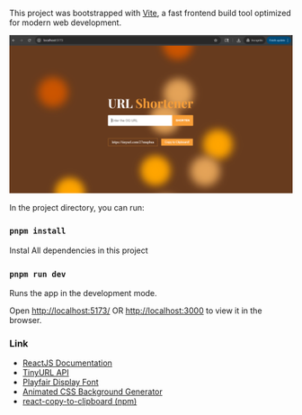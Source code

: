 This project was bootstrapped with [Vite](https://vitejs.dev/), a fast frontend build tool optimized for modern web development.

![Project Preview](./src/url_shortener.png)

In the project directory, you can run:

### `pnpm install`

Instal All dependencies in this project

### `pnpm run dev`

Runs the app in the development mode.<br />

Open [http://localhost:5173/](http://localhost:5173/) OR [http://localhost:3000](http://localhost:3000) to view it in the browser.

### Link

- [ReactJS Documentation](https://reactjs.org/docs/create-a-new-react-app.html)
- [TinyURL API](https://tinyurl.com/)
- [Playfair Display Font](https://fonts.google.com/specimen/Playfair+Display)
- [Animated CSS Background Generator](https://wweb.dev/resources/animated-css-background-generator/)
- [react-copy-to-clipboard (npm)](https://www.npmjs.com/package/react-copy-to-clipboard)
